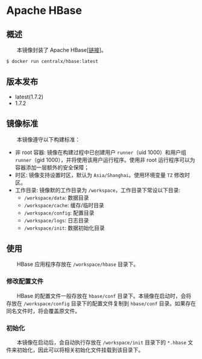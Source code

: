 # Apache HBase
## 概述
&emsp;&emsp;本镜像封装了 Apache HBase[[链接](https://hbase.apache.org)]。

```bash
$ docker run centralx/hbase:latest
```

## 版本发布
- latest(1.7.2)
- 1.7.2

## 镜像标准
&emsp;&emsp;本镜像遵守以下构建标准：

- 非 root 容器: 镜像在构建过程中已创建用户 `runner`（uid 1000）和用户组 `runner`（gid 1000），并将使用该用户运行程序。使用非 root 运行程序可以为容器添加一层额外的安全保障； 
- 时区: 镜像支持设置时区，默认为 `Asia/Shanghai`。使用环境变量 `TZ` 修改时区。
- 工作目录: 镜像默的工作目录为 `/workspace`，工作目录下常设以下目录:
  - `/workspace/data`: 数据目录
  - `/workspace/cache`: 缓存/临时目录
  - `/workspace/config`: 配置目录
  - `/workspace/logs`: 日志目录
  - `/workspace/init`: 数据初始化目录

## 使用
&emsp;&emsp;HBase 应用程序存放在 `/workspace/hbase` 目录下。

### 修改配置文件
&emsp;&emsp;HBase 的配置文件一般存放在 `hbase/conf` 目录下。本镜像在启动时，会将存放在 `/workspace/config` 目录下的配置文件复制到 `hbase/conf` 目录。如果存在同名文件时，将会覆盖原文件。

### 初始化
&emsp;&emsp;本镜像在启动后，会自动执行存放在 `/workspace/init` 目录下的 `*.hbase` 文件来初始化，因此可以将相关初始化文件挂载到该目录下。